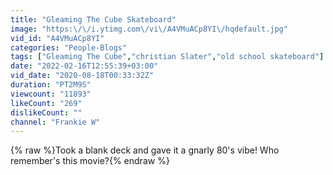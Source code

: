 ```yaml
---
title: "Gleaming The Cube Skateboard"
image: "https:\/\/i.ytimg.com\/vi\/A4VMuACp8YI\/hqdefault.jpg"
vid_id: "A4VMuACp8YI"
categories: "People-Blogs"
tags: ["Gleaming The Cube","christian Slater","old school skateboard"]
date: "2022-02-16T12:55:39+03:00"
vid_date: "2020-08-18T00:33:32Z"
duration: "PT2M9S"
viewcount: "11893"
likeCount: "269"
dislikeCount: ""
channel: "Frankie W"
---
```

{% raw %}Took a blank deck and gave it a gnarly 80's vibe! Who remember's this movie?{% endraw %}
